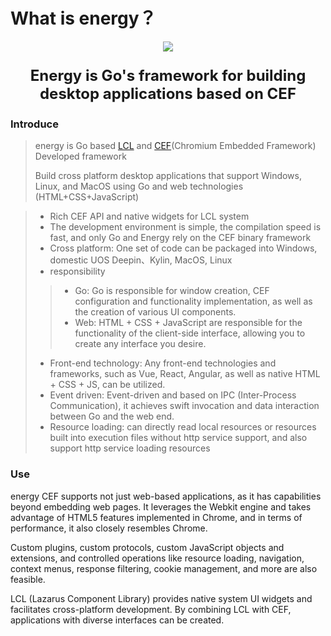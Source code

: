 # What is energy？

<p align="center">
    <img src="/imgs/assets/energy-icon.png">
</p>

<p align="center" style="font-size: 24px;">
    <strong>
        Energy is Go's framework for building desktop applications based on CEF
    </strong>
</p>


### Introduce
> energy is Go based [LCL](https://gitlab.com/freepascal.org/lazarus/lazarus) and [CEF](https://github.com/chromiumembedded/cef)(Chromium Embedded Framework) Developed framework
>
> Build cross platform desktop applications that support Windows, Linux, and MacOS using Go and web technologies (HTML+CSS+JavaScript)


> - Rich CEF API and native widgets for LCL system
> - The development environment is simple, the compilation speed is fast, and only Go and Energy rely on the CEF binary framework
> - Cross platform: One set of code can be packaged into Windows, domestic UOS Deepin、Kylin, MacOS, Linux
> - responsibility
>> - Go: Go is responsible for window creation, CEF configuration and functionality implementation, as well as the creation of various UI components.
>> - Web: HTML + CSS + JavaScript are responsible for the functionality of the client-side interface, allowing you to create any interface you desire.
> - Front-end technology: Any front-end technologies and frameworks, such as Vue, React, Angular, as well as native HTML + CSS + JS, can be utilized.
> - Event driven: Event-driven and based on IPC (Inter-Process Communication), it achieves swift invocation and data interaction between Go and the web end.
> - Resource loading: can directly read local resources or resources built into execution files without http service support, and also support http service loading resources

### Use
energy CEF supports not just web-based applications, as it has capabilities beyond embedding web pages. It leverages the Webkit engine and takes advantage of HTML5 features implemented in Chrome, and in terms of performance, it also closely resembles Chrome.

Custom plugins, custom protocols, custom JavaScript objects and extensions, and controlled operations like resource loading, navigation, context menus, response filtering, cookie management, and more are also feasible.

LCL (Lazarus Component Library) provides native system UI widgets and facilitates cross-platform development. By combining LCL with CEF, applications with diverse interfaces can be created.
